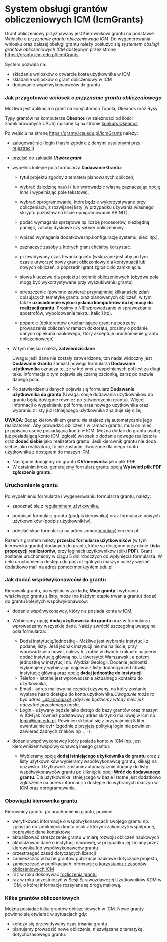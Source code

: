 # System obsługi grantów obliczeniowych ICM (IcmGrants)

Grant obliczeniowy przyznawany jest Kierownikowi grantu na podstawie
*Wniosku o przyznanie grantu obliczeniowego ICM*. Do wygenerowania
wniosku oraz dalszej obsługi grantu należy posłużyć się *systemem
obsługi grantów obliczeniowych ICM* dostępnym przez stronę <https://granty.icm.edu.pl/IcmGrants>.

System pozwala na:

- składanie wniosków o otwarcie konta użytkownika w ICM
- składanie wniosków o grant obliczeniowy w ICM
- dodawanie współwykonanwców do grantu

### Jak przygotować *wniosek o przyznanie grantu obliczeniowego*

Możliwa jest aplikacja o grant na komputarach Topola, Okeanos oraz Rysy.

Typy grantów na komputerze  **Okeanos**  (w zależności od ilości zadeklarowanych CPUh) opisane są
na stronie [konkurs Okeanos](./konkurs_okeanos.md)

Po wejściu na stronę <https://granty.icm.edu.pl/IcmGrants> należy:

  - zalogować się (login i hasło zgodnie z danymi ustalonymi przy [rejestracji](./zakladanie_konta.md))
    
  - przejść do zakładki ***Utwórz grant***
  
  - wypełnić kolejne pola formularza **Dodawanie
    Grantu**:
      - tytuł projektu zgodny z tematem planowanych obliczeń,
      
      - wybrać dziedzinę nauki ( lub wprowadzić własną zaznaczając opcję
        *inne* i wypełniając pole tekstowe),
	
      - wybrać oprogramowanie, które będzie wykorzystywane przy
        obliczeniach, z rozwijanej listy (w przypadku używania własnego
        skryptu pozostaw na liście oprogramowanie ABINIT),
	
      - podać wymagania sprzętowe np liczbę procesorów, niezbędną
        pamięć, zasoby dyskowe czy serwer obliczeniowy,
	
      - wpisać wymagania dodatkowe (np.konfigurację systemu, sieci itp.),
      
      - zaznaczyć zasoby z których grant chciałby korzystać.

      - przewidywany czas trwania grantu (wskazane jest aby po tym
        czasie utworzyć nowy grant obliczeniowy dla kontynuacji lub
        nowych obliczeń, a poprzedni grant zgłosić do zamknięcia.
	
      - słowa kluczowe dla projektu i technik obliczeniowych (obydwa
        pola mogą być wykorzystywane przy wyszukiwaniu grantu)

      - streszczenie (powinno zawierać przynajmniej kilkanaście zdań
        opisujących tematykę grantu oraz planowanych obliczeń, w tym
        także **uzasadnienie wykorzystania komputerów dużej mocy do
        realizacji grantu**. Prosimy o NIE wprowadzanie w sprawozdaniu
        apostrofów, wyboldowania tekstu, italic'i itp).

      - poparcie (doktorantów uruchamiające grant na potrzeby
        prowadzenia obliczeń w ramach doktoratu, prosimy o podanie
        danych opiekuna naukowego, który akceptuje uruchomienie grantu
        obliczeniowego)

  - W tym miejscu należy **zatwierdzić dane**

      Uwaga: jeśli dane nie zostały zatwierdzone, tzn nadal widoczny
      jest **Dodawanie Grantu** zamiast nowego formularza **Dodawanie
      użytkownika** oznacza to, że w którymś z wypełnianych pól jest
      za długi teks. Informacja o tym pojawia się czarną czcionką,
      zaraz po nazwie danego pola.

  - Po zatwierdzeniu danych pojawia się formularz **Dodawanie
    użytkownika do grantu** (Uwaga: opcje dodawania użytkowników do
    grantu będą dostępne również po zatwierdzeniu grantu). Więcej
    informacji o wypełnianiu pól formularza nowego użytkownika oraz
    wybraniu z listy już istniejącego użytkownika znajduje się niżej.

**UWAGA**: 
Będąc kierownikiem grantu nie stajesz się automatycznie jego realizatorem. 
Aby prowadzić obliczenia w ramach grantu, 
musi on mieć przypisaną osobę posiadającą konto w ICM. 
Można dodać do grantu osobę już posiadającą konto ICM, 
zgłosić wniosek o dodanie nowego realizatora oraz **dodać siebie** jako realizatora grantu. 
Jeśli kierownik grantu nie doda siebie jako realizatora, 
to nie zostanie utworzone dla niego konto użytkownika z dostępem do maszyn ICM.

- Następnie dodajemy do grantu **CV kierownika** jako plik PDF.
- W ostatnim kroku generujemy formularz grantu opcją **Wyświetl plik PDF zgłoszenia grantu**.

### Uruchomienie grantu

Po wypełnieniu formularza i wygenerowaniu formularza grantu, należy:

- zapoznać się z [regulaminem użytkownika](../O_zasobach_ICM/Formalnosci/regulamin.md),

- podpisać formularz grantu (podpis kierownika) oraz formularze nowych
    użytkowników (podpis użytkowników),

- odesłać skan formularza na adres pomoc([monkey](https://en.wikipedia.org/wiki/At_sign#Names_in_other_languages))icm.edu.pl.

Razem z grantem należy **przesłać formularze użytkowników** (w tym
kierownika grantu) dodanych do grantu, które są dostępne przy oknie
**Lista propozycji realizatorów**, przy loginach użytkowników (pliki
**PDF**). Grant zostanie uruchomiony w ciągu 5 dni roboczych od wpłynięcia
formularza. W celu uruchomienia dostępu do poszczególnych maszyn należy
wysłać dodatkowo mail na adres pomoc([monkey](https://en.wikipedia.org/wiki/At_sign#Names_in_other_languages))icm.edu.pl.

### Jak dodać współwykonawców do grantu

Kierownik grantu, po wejściu w zakładkę **Moje granty** i wybraniu
właściwego grantu z listy, może (na każdym etapie trwania grantu) dodać do grantu kolejnych
współwykonawców:

  - dodanie współwykonawcy, który nie posiada konta w ICM,
  
  - Wybieramy opcję **dodaj użytkownika do grantu** oraz w
        formularzu wprowadzamy wszystkie dane. Należy zwrócić szczególną
        uwagę na pola formularza:
    - Dodaj instytucję/jednostkę - Możliwe jest wybranie instytucji z
        podanej listy. Jeśli jednak instytucji nie ma na liście, przy
        wprowadzaniu nowej, należy to zrobić w dwóch krokach: najpierw
        dodać instytucję główną np. Uniwersytet Warszawski, a potem
        jednostkę w instytucji np. Wydział Geologii. Dodanie jednostki
        wykonujemy wybierając najpierw z listy dodaną przed chwilą
        instytucję główną oraz opcję **dodaj jednostkę do instytucji**.
    - Telefon - istotne jest wprowadzanie aktualnego kontaktu do
        użytkownika,
    - Email - adres mailowy najczęściej używany, na który zostanie
        wysłane hasło dostępu do konta użytkownika.*Uwaga:nie może to
        być adres ...@icm.edu.pl, gdyż nie będziemy wtedy mieli jak
        odczytać przesłanego hasła*,
    - Login - używany będzie jako dostęp do bazy grantów oraz maszyn w
        ICM jak również podstawowy adres skrzynki mailowej w icm np.
        login@icm.edu.pl. Powinien składać się z przynajmniej 8 liter,
        ewentualnie cyfr (zgodnie z przyjętą polityką login nie powinien
        zawierać żadnych znaków np `.,-)`,
  - dodanie współwykonawcy który posiada konto w ICM (np. jest
    kierownikiem/współwykonawcą innego grantu):
    - Wybieramy opcję **dodaj istniejącego użytkownika do grantu**
        oraz z listy użytkowników wybieramy współwykonawcę grantu,
        klikają na nazwisko. Użytkownik zostanie automatycznie dodany do
        listy współwykonawców grantu po kliknięciu opcji **Wróć do
        dodawanego grantu**. Dla użytkownika istniejącego w bazie
        istotne jest dodatkowo zgłoszenie na adres  informacji o
        dostępie do wybranych maszyn w ICM oraz oprogramowania.

### Obowiązki kierownika grantu

Kierownicy grantu, po uruchomieniu grantu, powinni:

- weryfikować informacje o współwykonawcach swojego grantu np.
    zgłaszać do zamknięcia konta osób z którymi zakończyli współpracę, poprawiać dane kontaktowe
- aktualizować streszczenie grantu w miarę rozwoju obliczeń naukowych
- aktulaizować dane o instytucji naukowej, w przypadku jej zmiany przez kierownika lub współwykonawców grantu
- przestrzegać zasad dotyczących licencji
- zamieszczać w bazie grantów publikacje naukowe dotyczące projektu,
- zamieszczać w publikacjach informację [o korzystaniu z zasobów obliczeniowych ICM](./rozliczanie_grantu.md)
- raz w roku dokonywać [rozliczenia grantu](./rozliczanie_grantu.md)
- raz w roku uczestniczyć w Sesji Sprawozdawczej Użytkowników KDM w ICM, o której informacje rozsyłane są drogą mailową.

### Kilka grantów obliczeniowych

Można posiadać kilka grantów obliczeniowych w ICM.
Nowe granty powinno się otwierać w sytuacjach gdy:

- kończy się przewidywany czas trwania grantu
- planujemy prowadzić nowe obliczenia, niezwiązane z tematyką dotychczasowego grantu.
